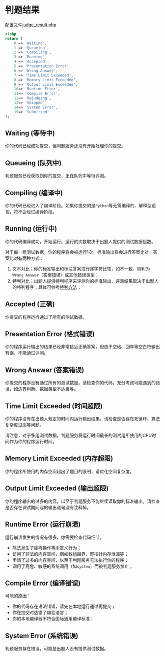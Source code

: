 # 判题结果

配置文件[judge_result.php](https://github.com/winterant/OnlineJudge/blob/master/config/oj/judge_result.php)

```php
<?php
return [
    0 => 'Waiting',
    1 => 'Queueing',
    2 => 'Compiling',
    3 => 'Running',
    4 => 'Accepted',
    5 => 'Presentation Error',
    6 => 'Wrong Answer',
    7 => 'Time Limit Exceeded',
    8 => 'Memory Limit Exceeded',
    9 => 'Output Limit Exceeded',
    10=> 'Runtime Error',
    11=> 'Compile Error',
    12=> 'Rejudging',
    13=> 'Skipped',
    14=> 'System Error',
    15=> 'Submitted'
];
```
## Waiting (等待中)

你的代码已经成功提交，但判题服务还没有开始处理你的提交。

## Queueing (队列中)

判题服务已经获取到你的提交，正在队列中等待评测。

## Compiling (编译中)

你的代码已经进入了编译阶段。如果你提交的是`Python`等无需编译的、解释型语言，将不会经过编译阶段。

## Running (运行中)

你的代码编译成功，开始运行。运行的次数取决于出题人提供的测试数据组数。

对于每一组测试数据，你的程序将会被运行1次，标准输出将会进行答案比对。答案比对有两种方式：
1. 文本对比；你的标准输出和标注答案进行逐字符比较，如不一致，则判为`Wrong Answer`（答案错误）或其他错误类型；
2. 特判对比；出题人提供特判程序来评测你的标准输出，评测结果取决于出题人的特判程序；具体可参考[特判方法](./spj.md)；

## Accepted (正确)

你提交的程序运行通过了所有的测试数据。

## Presentation Error (格式错误)

你的程序运行输出的结果已经非常接近正确答案，但由于空格、回车等空白符输出有误，不能通过评测。

## Wrong Answer (答案错误)

你提交的程序没有通过所有的测试数据。请检查你的代码，充分考虑可能遇到的错误，如边界判断、数据类型不适当等。

## Time Limit Exceeded (时间超限)

你的程序没有在出题人规定的时间内运行输出结果。请检查是否存在死循环、算法复杂度过高等问题。

请注意，对于多组测试数据，判题服务将运行时间最长的测试组所使用的CPU时间作为你的程序运行时间。

## Memory Limit Exceeded (内存超限)

你的程序所使用的内存空间超出了题目的限制，请优化空间复杂度。


## Output Limit Exceeded (输出超限)

你的程序输出的过多的内容，以至于判题服务不能继续读取你的标准输出。请检查是否存在调试期间写的输出语句没有注释掉。

## Runtime Error (运行崩溃)

运行崩溃发生的情况有很多，你需要检查代码细节。
- 除法发生了除零操作等未定义行为；
- 访问了非法的内存空间，例如数组越界、野指针内存泄漏等；
- 申请了过多的内存空间，以至于判题服务无法执行你的程序；
- 调用了高危、敏感的系统调用（如`system`）而被判题服务禁止；

## Compile Error (编译错误)

可能的原因：

- 你的代码存在语法错误，请先在本地运行通过再提交；
- 你在提交时选错了编程语言；
- 你的本地编译器不符合国际通用编译标准；

## System Error (系统错误)

判题服务存在错误，可能是出题人没有提供测试数据。
